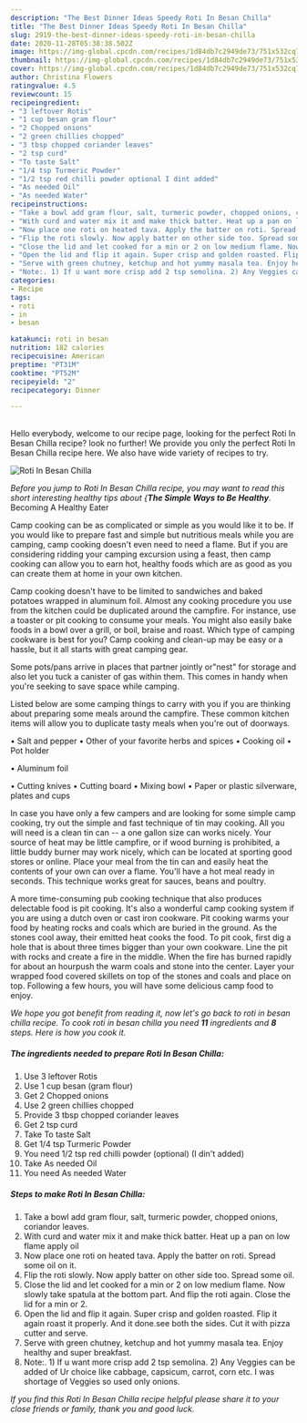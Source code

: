 ```yaml
---
description: "The Best Dinner Ideas Speedy Roti In Besan Chilla"
title: "The Best Dinner Ideas Speedy Roti In Besan Chilla"
slug: 2919-the-best-dinner-ideas-speedy-roti-in-besan-chilla
date: 2020-11-28T05:38:38.502Z
image: https://img-global.cpcdn.com/recipes/1d84db7c2949de73/751x532cq70/roti-in-besan-chilla-recipe-main-photo.jpg
thumbnail: https://img-global.cpcdn.com/recipes/1d84db7c2949de73/751x532cq70/roti-in-besan-chilla-recipe-main-photo.jpg
cover: https://img-global.cpcdn.com/recipes/1d84db7c2949de73/751x532cq70/roti-in-besan-chilla-recipe-main-photo.jpg
author: Christina Flowers
ratingvalue: 4.5
reviewcount: 15
recipeingredient:
- "3 leftover Rotis"
- "1 cup besan gram flour"
- "2 Chopped onions"
- "2 green chillies chopped"
- "3 tbsp chopped coriander leaves"
- "2 tsp curd"
- "To taste Salt"
- "1/4 tsp Turmeric Powder"
- "1/2 tsp red chilli powder optional I dint added"
- "As needed Oil"
- "As needed Water"
recipeinstructions:
- "Take a bowl add gram flour, salt, turmeric powder, chopped onions, coriandor leaves."
- "With curd and water mix it and make thick batter. Heat up a pan on low flame apply oil"
- "Now place one roti on heated tava. Apply the batter on roti. Spread some oil on it."
- "Flip the roti slowly. Now apply batter on other side too. Spread some oil."
- "Close the lid and let cooked for a min or 2 on low medium flame. Now slowly take spatula at the bottom part. And flip the roti again. Close the lid for a min or 2."
- "Open the lid and flip it again. Super crisp and golden roasted. Flip it again roast it properly. And it done.see both the sides. Cut it with pizza cutter and serve."
- "Serve with green chutney, ketchup and hot yummy masala tea. Enjoy healthy and super breakfast."
- "Note:. 1) If u want more crisp add 2 tsp semolina. 2) Any Veggies can be added of Ur choice like cabbage, capsicum, carrot, corn etc. I was shortage of Veggies so used only onions."
categories:
- Recipe
tags:
- roti
- in
- besan

katakunci: roti in besan 
nutrition: 182 calories
recipecuisine: American
preptime: "PT31M"
cooktime: "PT52M"
recipeyield: "2"
recipecategory: Dinner

---
```

<br>
Hello everybody, welcome to our recipe page, looking for the perfect Roti In Besan Chilla recipe? look no further! We provide you only the perfect Roti In Besan Chilla recipe here. We also have wide variety of recipes to try.
<br>


![Roti In Besan Chilla](https://img-global.cpcdn.com/recipes/1d84db7c2949de73/751x532cq70/roti-in-besan-chilla-recipe-main-photo.jpg)

<i>Before you jump to Roti In Besan Chilla recipe, you may want to read this short interesting healthy tips about {<strong>The Simple Ways to Be Healthy</strong>.</i>
Becoming A Healthy Eater

    
Camp cooking can be as complicated or simple as you would like it to be. If you would like to prepare fast and simple but nutritious meals while you are camping, camp cooking doesn't even need to need a flame. But if you are considering ridding your camping excursion using a feast, then camp cooking can allow you to earn hot, healthy foods which are as good as you can create them at home in your own kitchen.

Camp cooking doesn't have to be limited to sandwiches and baked potatoes wrapped in aluminum foil.  Almost any cooking procedure you use from the kitchen could be duplicated around the campfire. For instance, use a toaster or pit cooking to consume your meals. You might also easily bake foods in a bowl over a grill, or boil, braise and roast. Which type of camping cookware is best for you? Camp cooking and clean-up may be easy or a hassle, but it all starts with great camping gear.

Some pots/pans arrive in places that partner jointly or"nest" for storage and also let you tuck a canister of gas within them. This comes in handy when you're seeking to save space while camping.

Listed below are some camping things to carry with you if you are thinking about preparing some meals around the campfire. These common kitchen items will allow you to duplicate tasty meals when you're out of doorways.

• Salt and pepper
• Other of your favorite herbs and spices
• Cooking oil
• Pot holder

• Aluminum foil

• Cutting knives
• Cutting board
• Mixing bowl
• Paper or plastic silverware, plates and cups

In case you have only a few campers and are looking for some simple camp cooking, try out the simple and fast technique of tin may cooking. All you will need is a clean tin can -- a one gallon size can works nicely. Your source of heat may be little campfire, or if wood burning is prohibited, a little buddy burner may work nicely, which can be located at sporting good stores or online. Place your meal from the tin can and easily heat the contents of your own can over a flame. You'll have a hot meal ready in seconds.  This technique works great for sauces, beans and poultry.

A more time-consuming pub cooking technique that also produces delectable food is pit cooking.  It's also a wonderful camp cooking system if you are using a dutch oven or cast iron cookware. Pit cooking warms your food by heating rocks and coals which are buried in the ground. As the stones cool away, their emitted heat cooks the food. To pit cook, first dig a hole that is about three times bigger than your own cookware. Line the pit with rocks and create a fire in the middle. When the fire has burned rapidly for about an hourpush the warm coals and stone into the center. Layer your wrapped food covered skillets on top of the stones and coals and place on top. Following a few hours, you will have some delicious camp food to enjoy.


<i>We hope you got benefit from reading it, now let's go back to roti in besan chilla recipe. To cook roti in besan chilla you need <strong>11</strong> ingredients and <strong>8</strong> steps. Here is how you cook it.
</i>

##### The ingredients needed to prepare Roti In Besan Chilla:

1. Use 3 leftover Rotis
1. Use 1 cup besan (gram flour)
1. Get 2 Chopped onions
1. Use 2 green chillies chopped
1. Provide 3 tbsp chopped coriander leaves
1. Get 2 tsp curd
1. Take To taste Salt
1. Get 1/4 tsp Turmeric Powder
1. You need 1/2 tsp red chilli powder (optional) (I din&#39;t added)
1. Take As needed Oil
1. You need As needed Water


##### Steps to make Roti In Besan Chilla:

1. Take a bowl add gram flour, salt, turmeric powder, chopped onions, coriandor leaves.
1. With curd and water mix it and make thick batter. Heat up a pan on low flame apply oil
1. Now place one roti on heated tava. Apply the batter on roti. Spread some oil on it.
1. Flip the roti slowly. Now apply batter on other side too. Spread some oil.
1. Close the lid and let cooked for a min or 2 on low medium flame. Now slowly take spatula at the bottom part. And flip the roti again. Close the lid for a min or 2.
1. Open the lid and flip it again. Super crisp and golden roasted. Flip it again roast it properly. And it done.see both the sides. Cut it with pizza cutter and serve.
1. Serve with green chutney, ketchup and hot yummy masala tea. Enjoy healthy and super breakfast.
1. Note:. 1) If u want more crisp add 2 tsp semolina. 2) Any Veggies can be added of Ur choice like cabbage, capsicum, carrot, corn etc. I was shortage of Veggies so used only onions.




<i>If you find this Roti In Besan Chilla recipe helpful please share it to your close friends or family, thank you and good luck.</i>
